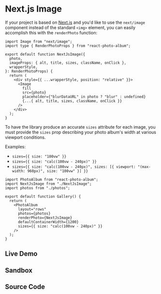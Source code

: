 # Next.js Image

If your project is based on [Next.js](https://nextjs.org/) and you'd like to use
the `next/image` component instead of the standard `<img>` element, you can
easily accomplish this with the `renderPhoto` function:

```tsx
import Image from "next/image";
import type { RenderPhotoProps } from "react-photo-album";

export default function NextJsImage({
  photo,
  imageProps: { alt, title, sizes, className, onClick },
  wrapperStyle,
}: RenderPhotoProps) {
  return (
    <div style={{ ...wrapperStyle, position: "relative" }}>
      <Image
        fill
        src={photo}
        placeholder={"blurDataURL" in photo ? "blur" : undefined}
        {...{ alt, title, sizes, className, onClick }}
      />
    </div>
  );
}
```

To have the library produce an accurate `sizes` attribute for each image, you
must provide the `sizes` prop describing your photo album's width at various
viewport conditions.

Examples:

- `sizes={{ size: "100vw" }}`
- `sizes={{ size: "calc(100vw - 240px)" }}`
- `sizes={{ size: "calc(100vw - 240px)", sizes: [{ viewport: "(max-width: 960px)", size: "100vw" }] }}`

```tsx
import PhotoAlbum from "react-photo-album";
import NextJsImage from "./NextJsImage";
import photos from "./photos";

export default function Gallery() {
  return (
    <PhotoAlbum
      layout="rows"
      photos={photos}
      renderPhoto={NextJsImage}
      defaultContainerWidth={1200}
      sizes={{ size: "calc(100vw - 240px)" }}
    />
  );
}
```

## Live Demo

<NextJsExample />

## Sandbox

<StackBlitzLink href="github/igordanchenko/react-photo-album/tree/main/examples/nextjs" file="components/PhotoGallery.tsx" title="react-photo-album-nextjs" description="react-photo-album Next.js example" />

## Source Code

<GitHubLink suffix="nextjs" />
